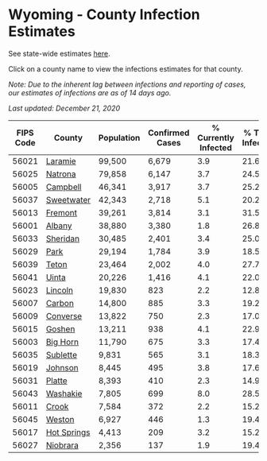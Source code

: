 # Wyoming - County Infection Estimates

See state-wide estimates [here](/infections/us-wy).

Click on a county name to view the infections estimates for that county.

*Note: Due to the inherent lag between infections and reporting of cases, our estimates of infections are as of 14 days ago.*

*Last updated: December 21, 2020*

|   FIPS Code |                     County |   Population |   Confirmed Cases |   % Currently Infected |   % Total Infected |
|-------------|----------------------------|--------------|-------------------|------------------------|--------------------|
|       56021 |         [Laramie](laramie) |       99,500 |             6,679 |                    3.9 |               21.6 |
|       56025 |         [Natrona](natrona) |       79,858 |             6,147 |                    3.7 |               24.5 |
|       56005 |       [Campbell](campbell) |       46,341 |             3,917 |                    3.7 |               25.2 |
|       56037 |   [Sweetwater](sweetwater) |       42,343 |             2,718 |                    5.1 |               20.2 |
|       56013 |         [Fremont](fremont) |       39,261 |             3,814 |                    3.1 |               31.5 |
|       56001 |           [Albany](albany) |       38,880 |             3,380 |                    1.8 |               26.8 |
|       56033 |       [Sheridan](sheridan) |       30,485 |             2,401 |                    3.4 |               25.0 |
|       56029 |               [Park](park) |       29,194 |             1,784 |                    3.9 |               18.5 |
|       56039 |             [Teton](teton) |       23,464 |             2,002 |                    4.0 |               27.7 |
|       56041 |             [Uinta](uinta) |       20,226 |             1,416 |                    4.1 |               22.0 |
|       56023 |         [Lincoln](lincoln) |       19,830 |               823 |                    2.2 |               12.8 |
|       56007 |           [Carbon](carbon) |       14,800 |               885 |                    3.3 |               19.2 |
|       56009 |       [Converse](converse) |       13,822 |               750 |                    2.3 |               17.0 |
|       56015 |           [Goshen](goshen) |       13,211 |               938 |                    4.1 |               22.9 |
|       56003 |       [Big Horn](big-horn) |       11,790 |               675 |                    3.3 |               17.4 |
|       56035 |       [Sublette](sublette) |        9,831 |               565 |                    3.1 |               18.3 |
|       56019 |         [Johnson](johnson) |        8,445 |               495 |                    3.8 |               17.6 |
|       56031 |           [Platte](platte) |        8,393 |               410 |                    2.3 |               14.9 |
|       56043 |       [Washakie](washakie) |        7,805 |               699 |                    8.0 |               28.5 |
|       56011 |             [Crook](crook) |        7,584 |               372 |                    2.2 |               15.2 |
|       56045 |           [Weston](weston) |        6,927 |               446 |                    1.3 |               19.4 |
|       56017 | [Hot Springs](hot-springs) |        4,413 |               209 |                    3.2 |               15.2 |
|       56027 |       [Niobrara](niobrara) |        2,356 |               137 |                    1.9 |               19.4 |